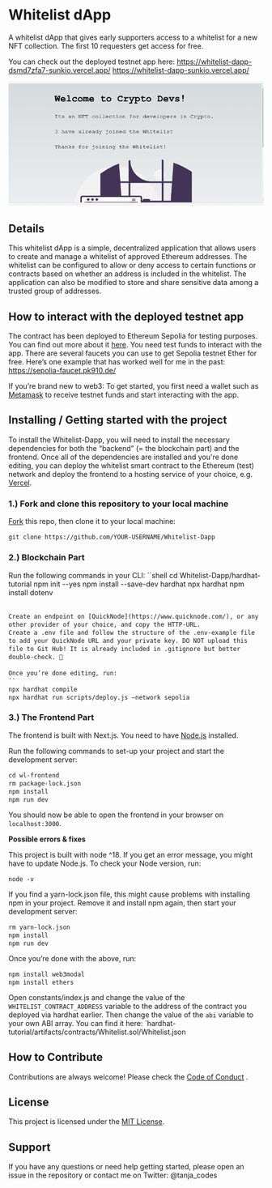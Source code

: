 # Whitelist dApp

A whitelist dApp that gives early supporters access to a whitelist for a new NFT collection. The first 10 requesters get access for free.

You can check out the deployed testnet app here: https://whitelist-dapp-dsmd7zfa7-sunkio.vercel.app/
https://whitelist-dapp-sunkio.vercel.app/

![Whitelist dApp Screenshot](wl-frontend/public/Whitelist-Dapp-Screenshot.png)

## Details
This whitelist dApp is a simple, decentralized application that allows users to create and manage a whitelist of approved Ethereum addresses. The whitelist can be configured to allow or deny access to certain functions or contracts based on whether an address is included in the whitelist. The application can also be modified to store and share sensitive data among a trusted group of addresses.

## How to interact with the deployed testnet app
The contract has been deployed to Ethereum Sepolia for testing purposes. You can find out more about it [here](https://sepolia.dev/).
You need test funds to interact with the app. There are several faucets you can use to get Sepolia testnet Ether for free. Here’s one example that has worked well for me in the past:
https://sepolia-faucet.pk910.de/

If you’re brand new to web3: To get  started, you first need a wallet such as [Metamask](https://metamask.io/) to receive testnet funds and start interacting with the app.

## Installing / Getting started with the project

To install the Whitelist-Dapp, you will need to install the necessary dependencies for both the “backend” (= the blockchain part) and the frontend. Once all of the dependencies are installed and you're done editing, you can deploy the whitelist smart contract to the Ethereum (test) network and deploy the frontend to a hosting service of your choice, e.g. [Vercel](https://vercel.com/).


### 1.) Fork and clone this repository to your local machine
[Fork](https://docs.github.com/en/get-started/quickstart/fork-a-repo) this repo, then clone it to your local machine:
``` shell
git clone https://github.com/YOUR-USERNAME/Whitelist-Dapp 
```

### 2.) Blockchain Part
Run the following commands in your CLI:
``shell
cd Whitelist-Dapp/hardhat-tutorial
npm init --yes
npm install --save-dev hardhat
npx hardhat
npm install dotenv
```

Create an endpoint on [QuickNode](https://www.quicknode.com/), or any other provider of your choice, and copy the HTTP-URL.
Create a .env file and follow the structure of the .env-example file to add your QuickNode URL and your private key. DO NOT upload this file to Git Hub! It is already included in .gitignore but better double-check. 🙂

Once you’re done editing, run:
``
npx hardhat compile 
npx hardhat run scripts/deploy.js –network sepolia
```

### 3.) The Frontend Part
The frontend is built with Next.js. You need to have [Node.js]() installed.

Run the following commands to set-up your project and start the development server:
``` shell
cd wl-frontend
rm package-lock.json
npm install
npm run dev
```
You should now be able to open the frontend in your browser on `localhost:3000`.


**Possible errors & fixes**

This project is built with node ^18. If you get an error message, you might have to update Node.js. To check your Node version, run:
``` shell
node -v
```
If you find a yarn-lock.json file, this might cause problems with installing npm in your project. Remove it and install npm again, then start your development server:
``` shell
rm yarn-lock.json
npm install
npm run dev
```

Once you’re done with the above, run:
``` shell
npm install web3modal
npm install ethers
```
Open constants/index.js and change the value of the `WHITELIST_CONTRACT_ADDRESS` variable to the address of the contract you deployed via hardhat earlier.
Then change the value of the `abi` variable to your own ABI array. You can find it here: `hardhat-tutorial/artifacts/contracts/Whitelist.sol/Whitelist.json


## How to Contribute
Contributions are always welcome! Please check the [Code of Conduct](https://github.com/Sunkio/.github/CODE_OF_CONDUCT.md) .

## License
This project is licensed under the [MIT License]().

## Support
If you have any questions or need help getting started, please open an issue in the repository or contact me on Twitter: @tanja_codes
